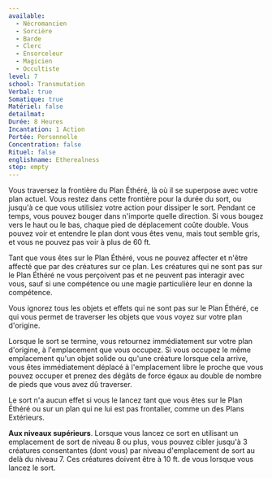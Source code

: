 ```yaml
---
available:
  - Nécromancien
  - Sorcière
  - Barde
  - Clerc
  - Ensorceleur
  - Magicien
  - Occultiste
level: 7
school: Transmutation
Verbal: true
Somatique: true
Matériel: false
detailmat:
Durée: 8 Heures
Incantation: 1 Action
Portée: Personnelle
Concentration: false
Rituel: false
englishname: Etherealness
step: empty
---
```

Vous traversez la frontière du Plan Éthéré, là où il se superpose avec votre plan actuel. Vous restez dans cette frontière pour la durée du sort, ou jusqu'à ce que vous utilisiez votre action pour dissiper le sort. Pendant ce temps, vous pouvez bouger dans n'importe quelle direction. Si vous bougez vers le haut ou le bas, chaque pied de déplacement coûte double. Vous pouvez voir et entendre le plan dont vous êtes venu, mais tout semble gris, et vous ne pouvez pas voir à plus de 60 ft.

Tant que vous êtes sur le Plan Éthéré, vous ne pouvez affecter et n'être affecté que par des créatures sur ce plan. Les créatures qui ne sont pas sur le Plan Éthéré ne vous perçoivent pas et ne peuvent pas interagir avec vous, sauf si une compétence ou une magie particulière leur en donne la compétence.

Vous ignorez tous les objets et effets qui ne sont pas sur le Plan Éthéré, ce qui vous permet de traverser les objets que vous voyez sur votre plan d'origine.

Lorsque le sort se termine, vous retournez immédiatement sur votre plan d'origine, à l'emplacement que vous occupez. Si vous occupez le même emplacement qu'un objet solide ou qu'une créature lorsque cela arrive, vous êtes immédiatement déplacé à l'emplacement libre le proche que vous pouvez occuper et prenez des dégâts de force égaux au double de nombre de pieds que vous avez dû traverser.

Le sort n'a aucun effet si vous le lancez tant que vous êtes sur le Plan Éthéré ou sur un plan qui ne lui est pas frontalier, comme un des Plans Extérieurs.

**Aux niveaux supérieurs**. Lorsque vous lancez ce sort en utilisant un emplacement de sort de niveau 8 ou plus, vous pouvez cibler jusqu'à 3 créatures consentantes (dont vous) par niveau d'emplacement de sort au delà du niveau 7. Ces créatures doivent être à 10 ft. de vous lorsque vous lancez le sort.